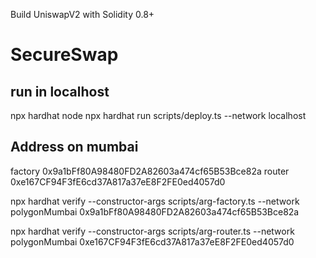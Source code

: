 Build UniswapV2 with Solidity 0.8+
# SecureSwap

## run in localhost

npx hardhat node 
npx hardhat run scripts/deploy.ts --network localhost

## Address on mumbai
factory 0x9a1bFf80A98480FD2A82603a474cf65B53Bce82a
router 0xe167CF94F3fE6cd37A817a37eE8F2FE0ed4057d0

npx hardhat verify --constructor-args scripts/arg-factory.ts --network polygonMumbai 0x9a1bFf80A98480FD2A82603a474cf65B53Bce82a 

npx hardhat verify --constructor-args scripts/arg-router.ts --network polygonMumbai 0xe167CF94F3fE6cd37A817a37eE8F2FE0ed4057d0 